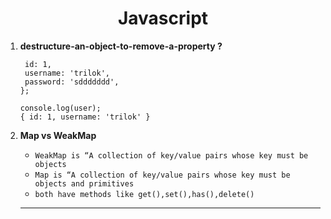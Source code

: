 <div align="center">
  <h1>Javascript</h1>
</div>

<ol>
  
<li>

**destructure-an-object-to-remove-a-property ?**

 ```const { password: _, ...user } = {
  id: 1,
  username: 'trilok',
  password: 'sddddddd',
};
 
console.log(user);
{ id: 1, username: 'trilok' }
```  

</li>

<li>
  
  **Map vs WeakMap**
  - `WeakMap is “A collection of key/value pairs whose key must be objects`
  - `Map is “A collection of key/value pairs whose key must be objects and primitives`
  - `both have methods like get(),set(),has(),delete()`
</li>

---
</ol>
